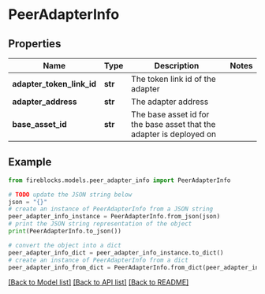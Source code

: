 # PeerAdapterInfo


## Properties

Name | Type | Description | Notes
------------ | ------------- | ------------- | -------------
**adapter_token_link_id** | **str** | The token link id of the adapter | 
**adapter_address** | **str** | The adapter address | 
**base_asset_id** | **str** | The base asset id for the base asset that the adapter is deployed on | 

## Example

```python
from fireblocks.models.peer_adapter_info import PeerAdapterInfo

# TODO update the JSON string below
json = "{}"
# create an instance of PeerAdapterInfo from a JSON string
peer_adapter_info_instance = PeerAdapterInfo.from_json(json)
# print the JSON string representation of the object
print(PeerAdapterInfo.to_json())

# convert the object into a dict
peer_adapter_info_dict = peer_adapter_info_instance.to_dict()
# create an instance of PeerAdapterInfo from a dict
peer_adapter_info_from_dict = PeerAdapterInfo.from_dict(peer_adapter_info_dict)
```
[[Back to Model list]](../README.md#documentation-for-models) [[Back to API list]](../README.md#documentation-for-api-endpoints) [[Back to README]](../README.md)


